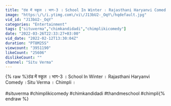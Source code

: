```yaml
---
title: "ठंड में स्कूल । भाग-3 । School In Winter । Rajasthani Haryanvi Comedy ।Situ Verma । Chimpli ।"
image: "https:\/\/i.ytimg.com\/vi\/J13bU2-_OqY\/hqdefault.jpg"
vid_id: "J13bU2-_OqY"
categories: "Entertainment"
tags: ["situverma","chimkandidadi","chimplikicomedy"]
date: "2022-03-26T22:33:27+03:00"
vid_date: "2022-02-12T13:30:04Z"
duration: "PT8M25S"
viewcount: "3951190"
likeCount: "25606"
dislikeCount: ""
channel: "Situ Verma"
---
```

{% raw %}ठंड में स्कूल । भाग-3 । School In Winter । Rajasthani Haryanvi Comedy ।Situ Verma । Chimpli ।<br /><br />#situverma #chimplikicomedy #chimkandidadi #thandmeschool #chimpli{% endraw %}

